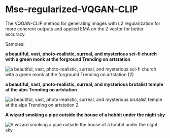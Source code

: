 # Mse-regularized-VQGAN-CLIP
The VQGAN-CLIP method for generating images with L2 regularization for more coherent outputs and applied EMA on the Z vector for better accuracy.

Samples:

**a beautiful, vast, photo-realistic, surreal, and mysterious sci-fi church with a green monk at the forground  Trending on artstation**

![a beautiful, vast, photo-realistic, surreal, and mysterious sci-fi church with a green monk at the forground  Trending on artstation  (2)](https://user-images.githubusercontent.com/16742856/132496566-6b310f23-7aab-4b4c-9f5f-2dd745ed34d7.png)

**a beautiful, vast, photo-realistic, surreal, and mysterious brutalist temple at the alps  Trending on artstation**

![a beautiful, vast, photo-realistic, surreal, and mysterious brutalist temple at the alps  Trending on artstation 2](https://user-images.githubusercontent.com/16742856/132496863-b1d1a741-c738-40ca-9782-feae1348e322.png)

**A wizard smoking a pipe outside the house of a hobbit under the night sky**

![A wizard smoking a pipe outside the house of a hobbit under the night sky](https://user-images.githubusercontent.com/16742856/132497133-5ffac7bd-6fc4-496b-84af-f487690afa2d.png)


